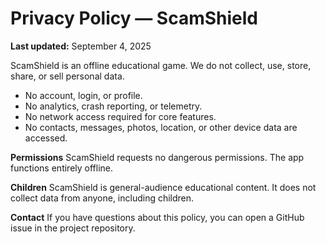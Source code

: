 # Privacy Policy — ScamShield
**Last updated:** September 4, 2025

ScamShield is an offline educational game. We do not collect, use, store, share, or sell personal data.
- No account, login, or profile.
- No analytics, crash reporting, or telemetry.
- No network access required for core features.
- No contacts, messages, photos, location, or other device data are accessed.

**Permissions**
ScamShield requests no dangerous permissions. The app functions entirely offline.

**Children**
ScamShield is general-audience educational content. It does not collect data from anyone, including children.

**Contact**
If you have questions about this policy, you can open a GitHub issue in the project repository.